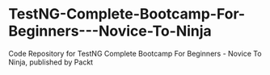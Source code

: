 # TestNG-Complete-Bootcamp-For-Beginners---Novice-To-Ninja
Code Repository for TestNG Complete Bootcamp For Beginners - Novice To Ninja, published by Packt
